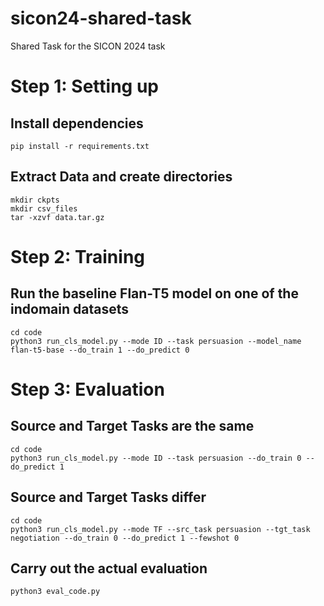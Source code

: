 # sicon24-shared-task
Shared Task for the SICON 2024 task

# Step 1: Setting up

## Install dependencies
```
pip install -r requirements.txt
```
## Extract Data and create directories
```
mkdir ckpts
mkdir csv_files
tar -xzvf data.tar.gz
```

# Step 2: Training

## Run the baseline Flan-T5 model on one of the indomain datasets

```
cd code
python3 run_cls_model.py --mode ID --task persuasion --model_name flan-t5-base --do_train 1 --do_predict 0 
```

# Step 3: Evaluation

## Source and Target Tasks are the same

```
cd code
python3 run_cls_model.py --mode ID --task persuasion --do_train 0 --do_predict 1
```

## Source and Target Tasks differ

```
cd code
python3 run_cls_model.py --mode TF --src_task persuasion --tgt_task negotiation --do_train 0 --do_predict 1 --fewshot 0
```

## Carry out the actual evaluation 

```
python3 eval_code.py 
```